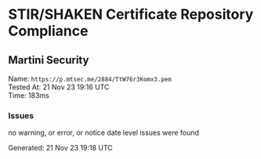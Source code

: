 # STIR/SHAKEN Certificate Repository Compliance

## Martini Security

Name: `https://p.mtsec.me/2884/TtW76r3Komx3.pem`\
Tested At: 21 Nov 23 19:16 UTC\
Time: 183ms

### Issues

no warning, or error, or notice date level issues were found

Generated: 21 Nov 23 19:18 UTC